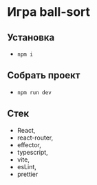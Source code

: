 # Игра ball-sort

## Установка

- `npm i`

## Собрать проект

- `npm run dev`

## Стек

- React,
- react-router,
- effector,
- typescript,
- vite,
- esLint,
- prettier
